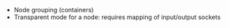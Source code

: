 * Node grouping (containers)
* Transparent mode for a node: requires mapping of input/output sockets

